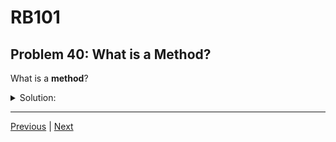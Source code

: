 # RB101
## Problem 40: What is a Method?

What is a **method**?

<details>
<summary>Solution:</summary>

A method is a reusable piece of code that performs a specific task. Methods can accept input (arguments), perform operations, and return a value.

**Difference between method, block, and main scope code:**

**Method:**
```ruby
def greet(name)
  "Hello, #{name}!"
end

greet("Alice")  # => "Hello, Alice!"
```

**Block:**
```ruby
[1, 2, 3].each do |num|
  puts num
end
```

**Main scope code:**
```ruby
# Code written at the top level, not inside a method or block
puts "This is main scope"
x = 5
```

**Key differences:**
- Methods are defined with `def` and can be called multiple times
- Blocks are passed to methods and executed within their context
- Main scope code executes immediately when the file runs

```ruby
# Method - reusable, defined once, called many times
def double(num)
  num * 2
end

# Block - passed to another method, executed in that context
[1, 2, 3].map { |num| num * 2 }

# Main scope - runs immediately
result = double(5)
puts result
```

</details>

---

[Previous](39.md) | [Next](41.md)


